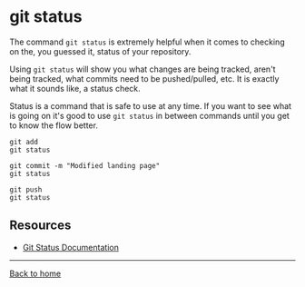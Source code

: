 # git status

The command `git status` is extremely helpful when it comes to checking on the, you guessed it, status of your repository.

Using `git status` will show you what changes are being tracked, aren't being tracked, what commits need to be pushed/pulled, etc. It is exactly what it sounds like, a status check.

Status is a command that is safe to use at any time. If you want to see what is going on it's good to use `git status` in between commands until you get to know the flow better.

```
git add
git status

git commit -m "Modified landing page"
git status

git push 
git status
```

## Resources

- [Git Status Documentation](https://git-scm.com/docs/git-status)

---
[Back to home](../README.md)